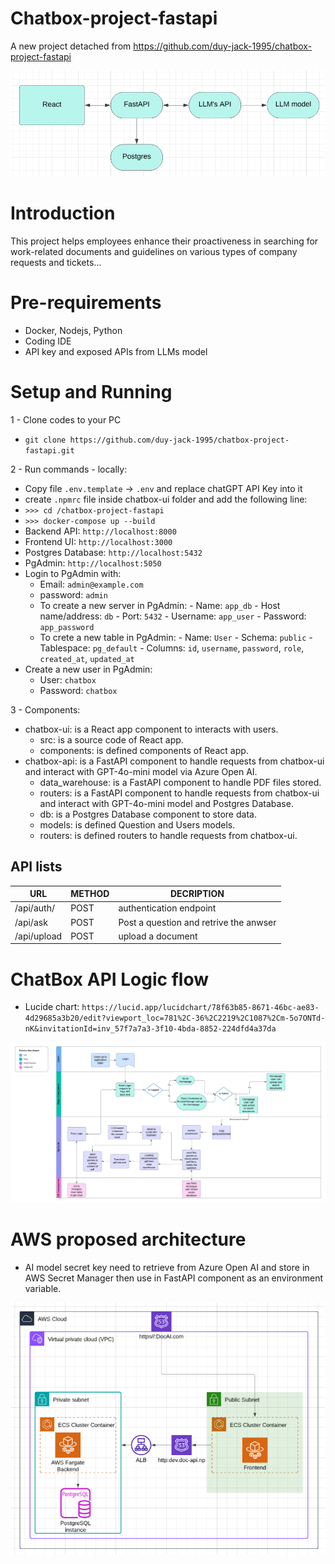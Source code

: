 # Chatbox-project-fastapi
A new project detached from <https://github.com/duy-jack-1995/chatbox-project-fastapi>


![image](/document_files/images/services_link_graph.png)

# Introduction
This project helps employees enhance their proactiveness in searching for work-related documents and guidelines on various types of company requests and tickets...

# Pre-requirements
- Docker, Nodejs, Python
- Coding IDE
- API key and exposed APIs from LLMs model

# Setup and Running
1 - Clone codes to your PC
- `git clone https://github.com/duy-jack-1995/chatbox-project-fastapi.git`

2 - Run commands - locally:
- Copy file `.env.template` -> `.env` and replace chatGPT API Key into it
- create `.npmrc` file inside chatbox-ui folder and add the following line:
- `>>> cd /chatbox-project-fastapi`
- `>>> docker-compose up --build`
- Backend API: `http://localhost:8000`
- Frontend UI: `http://localhost:3000`
- Postgres Database: `http://localhost:5432`
- PgAdmin: `http://localhost:5050`
- Login to PgAdmin with:
    - Email: `admin@example.com`
    - password: `admin`
    - To create a new server in PgAdmin:
          - Name: `app_db`
          - Host name/address: `db`
          - Port: `5432`
          - Username: `app_user`
          - Password: `app_password`
    - To crete a new table in PgAdmin:
          - Name: `User`
          - Schema: `public`
          - Tablespace: `pg_default`
          - Columns: `id`, `username`, `password`, `role`, `created_at`, `updated_at`
- Create a new user in PgAdmin:
  - User: `chatbox`
  - Password: `chatbox`

3 - Components:
- chatbox-ui: is a React app component to interacts with users.
  - src: is a source code of React app.
  - components: is defined components of React app.
- chatbox-api: is a FastAPI component to handle requests from chatbox-ui and interact with GPT-4o-mini model via Azure Open AI.
   - data_warehouse: is a FastAPI component to handle PDF files stored.
   - routers: is a FastAPI component to handle requests from chatbox-ui and interact with GPT-4o-mini model and Postgres Database.
   - db: is a Postgres Database component to store data.
   - models: is defined Question and Users models.
   - routers: is defined routers to handle requests from chatbox-ui.
## API lists

| URL               | METHOD | DECRIPTION                             |
|-------------------| ------ |----------------------------------------|
| /api/auth/        | POST   | authentication endpoint                |
| /api/ask          | POST   | Post a question and retrive the anwser |
| /api/upload       | POST   | upload a document                      |

# ChatBox API Logic flow
- Lucide chart: `https://lucid.app/lucidchart/78f63b85-8671-46bc-ae83-4d29685a3b20/edit?viewport_loc=781%2C-36%2C2219%2C1087%2Cm-5o7ONTd-nK&invitationId=inv_57f7a7a3-3f10-4bda-8852-224dfd4a37da`

![image](/document_files/images/process.png)

# AWS proposed architecture
- AI model secret key need to retrieve from Azure Open AI and store in AWS Secret Manager then use in FastAPI component as an environment variable.

![image](/document_files/images/aws_art.png)

